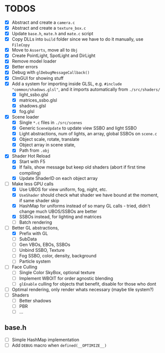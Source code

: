 # TODOS
- [x] Abstract and create a `camera.c`
- [x] Abstract and create a `texture_box.c`
- [x] Update `base.h`, `mate.h` and `mate.c` script
- [x] Copy DLLs into `build` folder since we have to do it manually, use `FileCopy`
- [x] Move to `Asserts`, move all to `Obj` 
- [x] Create PointLight, SpotLight and DirLight
- [x] Remove model loader
- [x] Better errors
- [x] Debug with `glDebugMessageCallback()`
- [x] CImGUI for showing stuff
- [x] Add a system for importing inside GLSL, e.g. `#include "common/shadows.glsl"`, and it imports automatically from `./src/shaders/`
    - [x] light_ssbo.glsl
    - [x] matrices_ssbo.glsl
    - [x] shadows.glsl
    - [x] fog.glsl
- [x] Scene loader
    - [x] Single `*.c` files in `./src/scenes`
    - [x] Generic `SceneUpdate` to update view SSBO and light SSBO
    - [x] Light abstractions, num of lights, an array, global SSBOs on `scene.c`
    - [x] Object scale, rotate, translate
    - [x] Object array in scene state,
    - [x] Path from `.obj`
- [x] Shader Hot Reload
    - [x] Start with F5
    - [x] If fails, show message but keep old shaders (abort if first time compiling)
    - [x] Update ShaderID on each object array
- [ ] Make less GPU calls
    - [x] Use UBOS for view uniform, fog, night, etc.
    - [x] `UseShader` should check what shader we have bound at the moment, if same shader skip
    - [x] HashMap for uniforms instead of so many GL calls - tried, didn't change much UBOS/SSBOs are better
    - [x] SSBOs instead, for lighting and matrices
    - [ ] Batch rendering
- [ ] Better GL abstractions, 
    - [x] Prefix with GL
    - [ ] SubData
    - [ ] Gen VBOs, EBOs, SSBOs
    - [ ] Unbind SSBO, Texture
    - [ ] Fog SSBO, color, density, background
    - [ ] Particle system
- [ ] Face Culling
    - [ ] Single Color SkyBox, optional texture
    - [ ] Implement WBOIT for order agnostic blending
    - [ ] `glEnable` culling for objects that benefit, disable for those who dont
- [ ] Optimal rendering, only render whats necessary (maybe tile system?)
- [ ] Shaders 
    - [ ] Better shadows
    - [ ] PBR
    - [ ] ...

## base.h
- [ ] Simple HashMap implementation
- [ ] Add `DEBUG` macro when `defined(__OPTIMIZE__)`
